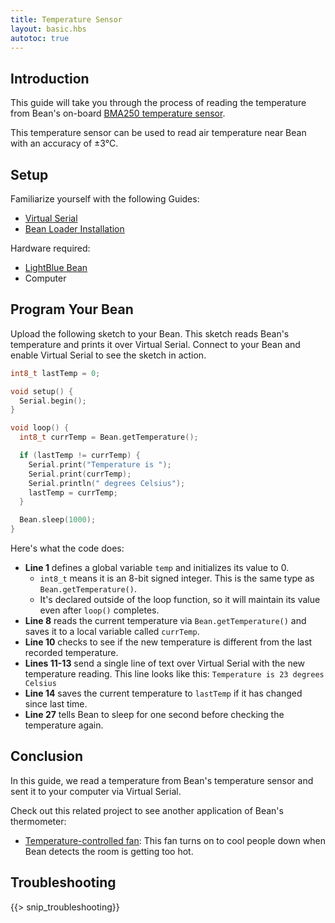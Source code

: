 ```yaml
---
title: Temperature Sensor
layout: basic.hbs
autotoc: true
---
```


## Introduction

This guide will take you through the process of reading the temperature from Bean's on-board [BMA250 temperature sensor](http://ae-bst.resource.bosch.com/media/products/dokumente/bma250/bst-bma250-ds002-05.pdf).

This temperature sensor can be used to read air temperature near Bean with an accuracy of ±3°C.


## Setup

Familiarize yourself with the following Guides:

* [Virtual Serial](../virtual-serial)
* [Bean Loader Installation](../../getting-started/intro/#next-steps)

Hardware required:

* [LightBlue Bean](http://punchthrough.myshopify.com/products/bean)
* Computer

## Program Your Bean

Upload the following sketch to your Bean.  This sketch reads Bean's temperature and prints it over Virtual Serial. Connect to your Bean and enable Virtual Serial to see the sketch in action.

```cpp
int8_t lastTemp = 0;

void setup() {
  Serial.begin();
}

void loop() {
  int8_t currTemp = Bean.getTemperature();

  if (lastTemp != currTemp) {
    Serial.print("Temperature is ");
    Serial.print(currTemp);
    Serial.println(" degrees Celsius");
    lastTemp = currTemp;
  }

  Bean.sleep(1000);
}
```
Here's what the code does:

* **Line 1** defines a global variable `temp` and initializes its value to 0.
  * `int8_t` means it is an 8-bit signed integer. This is the same type as `Bean.getTemperature()`.
  * It's declared outside of the loop function, so it will maintain its value even after `loop()` completes.
* **Line 8** reads the current temperature via `Bean.getTemperature()` and saves it to a local variable called `currTemp`.
* **Line 10** checks to see if the new temperature is different from the last recorded temperature.
* **Lines 11-13** send a single line of text over Virtual Serial with the new temperature reading. This line looks like this: `Temperature is 23 degrees Celsius`
* **Line 14** saves the current temperature to `lastTemp` if it has changed since last time.
* **Line 27** tells Bean to sleep for one second before checking the temperature again.

## Conclusion

In this guide, we read a temperature from Bean's temperature sensor and sent it to your computer via Virtual Serial.

Check out this related project to see another application of Bean's thermometer:

* [Temperature-controlled fan](http://www.instructables.com/id/Automatic-desktop-fan/): This fan turns on to cool people down when Bean detects the room is getting too hot.

## Troubleshooting

{{> snip_troubleshooting}}

